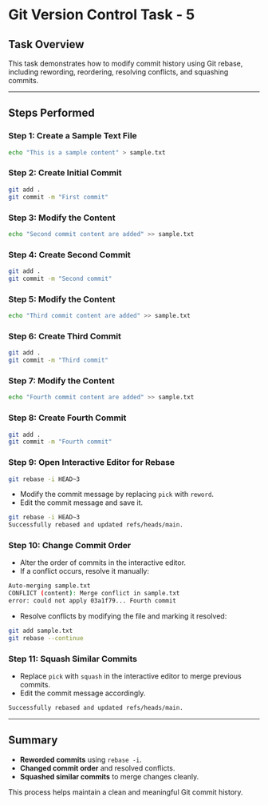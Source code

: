 # Git Version Control Task - 5

## Task Overview
This task demonstrates how to modify commit history using Git rebase, including rewording, reordering, resolving conflicts, and squashing commits.

---

## Steps Performed

### Step 1: Create a Sample Text File
```sh
echo "This is a sample content" > sample.txt
```

### Step 2: Create Initial Commit
```sh
git add .
git commit -m "First commit"
```

### Step 3: Modify the Content
```sh
echo "Second commit content are added" >> sample.txt  
```

### Step 4: Create Second Commit
```sh
git add .
git commit -m "Second commit"
```

### Step 5: Modify the Content
```sh
echo "Third commit content are added" >> sample.txt  
```

### Step 6: Create Third Commit
```sh
git add .
git commit -m "Third commit"
```

### Step 7: Modify the Content
```sh
echo "Fourth commit content are added" >> sample.txt  
```

### Step 8: Create Fourth Commit
```sh
git add .
git commit -m "Fourth commit"
```

### Step 9: Open Interactive Editor for Rebase
```sh
git rebase -i HEAD~3
```
- Modify the commit message by replacing `pick` with `reword`.
- Edit the commit message and save it.

```sh
git rebase -i HEAD~3
Successfully rebased and updated refs/heads/main.
```

### Step 10: Change Commit Order
- Alter the order of commits in the interactive editor.
- If a conflict occurs, resolve it manually:

```sh
Auto-merging sample.txt
CONFLICT (content): Merge conflict in sample.txt
error: could not apply 03a1f79... Fourth commit
```

- Resolve conflicts by modifying the file and marking it resolved:
```sh
git add sample.txt
git rebase --continue
```

### Step 11: Squash Similar Commits
- Replace `pick` with `squash` in the interactive editor to merge previous commits.
- Edit the commit message accordingly.

```sh
Successfully rebased and updated refs/heads/main.
```

---

## Summary
- **Reworded commits** using `rebase -i`.
- **Changed commit order** and resolved conflicts.
- **Squashed similar commits** to merge changes cleanly.

This process helps maintain a clean and meaningful Git commit history. 
